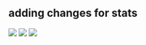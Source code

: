 ## adding changes for stats

[//]: # (site for guide on setup, and template code)
[//]: # (https://github.com/vn7n24fzkq/github-profile-summary-cards)

![](http://github-profile-summary-cards.vercel.app/api/cards/stats?username=gamingtruble&theme=panda) 
![](http://github-profile-summary-cards.vercel.app/api/cards/profile-details?username=gamingtruble&theme=panda)
![](http://github-profile-summary-cards.vercel.app/api/cards/repos-per-language?username=gamingtruble&theme=panda)
